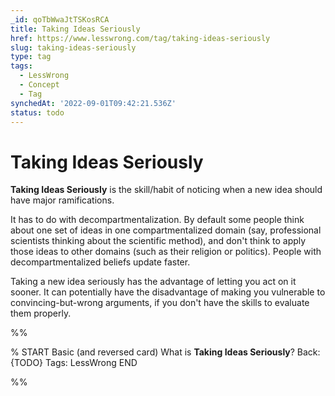 ```yaml
---
_id: qoTbWwaJtTSKosRCA
title: Taking Ideas Seriously
href: https://www.lesswrong.com/tag/taking-ideas-seriously
slug: taking-ideas-seriously
type: tag
tags:
  - LessWrong
  - Concept
  - Tag
synchedAt: '2022-09-01T09:42:21.536Z'
status: todo
---
```


# Taking Ideas Seriously

**Taking Ideas Seriously** is the skill/habit of noticing when a new idea should have major ramifications. 

It has to do with decompartmentalization. By default some people think about one set of ideas in one compartmentalized domain (say, professional scientists thinking about the scientific method), and don't think to apply those ideas to other domains (such as their religion or politics). People with decompartmentalized beliefs update faster.

Taking a new idea seriously has the advantage of letting you act on it sooner. It can potentially have the disadvantage of making you vulnerable to convincing-but-wrong arguments, if you don't have the skills to evaluate them properly.


%%

% START
Basic (and reversed card)
What is **Taking Ideas Seriously**?
Back: {TODO}
Tags: LessWrong
END

%%
	
